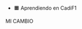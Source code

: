 - 🟧 Aprendiendo en CadiF1

<!---
PixelsDevourer/PixelsDevourer is a ✨ special ✨ repository because its `README.md` (this file) appears on your GitHub profile.
You can click the Preview link to take a look at your changes.
--->


MI CAMBIO